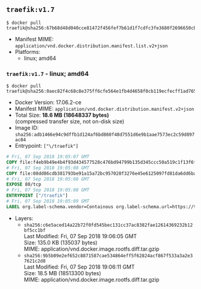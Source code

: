 ## `traefik:v1.7`

```console
$ docker pull traefik@sha256:67b68d48d040cce81472f456fef7b61d1f7cdfc3fe3680f2696650cb070bf765
```

-	Manifest MIME: `application/vnd.docker.distribution.manifest.list.v2+json`
-	Platforms:
	-	linux; amd64

### `traefik:v1.7` - linux; amd64

```console
$ docker pull traefik@sha256:0aec82f4c68c8e375ff6cfe564e1fb4d4658f0cb119ecfecff1ad765a32313b0
```

-	Docker Version: 17.06.2-ce
-	Manifest MIME: `application/vnd.docker.distribution.manifest.v2+json`
-	Total Size: **18.6 MB (18648337 bytes)**  
	(compressed transfer size, not on-disk size)
-	Image ID: `sha256:adb1466e94c9dffb1d124af6bd860f48d7551d6e9b1aae7573ec2c59d897ac04`
-	Entrypoint: `["\/traefik"]`

```dockerfile
# Fri, 07 Sep 2018 19:05:07 GMT
COPY file:f4eb9b49e4b4f93d434577528c476bd94799b135d345ccc50a519c1f13f6f97a in /etc/ssl/certs/ 
# Fri, 07 Sep 2018 19:05:08 GMT
COPY file:08dd86cdb381793be91a15a72bc957028f3276e45e6125097fd81da6dd6baccd in / 
# Fri, 07 Sep 2018 19:05:08 GMT
EXPOSE 80/tcp
# Fri, 07 Sep 2018 19:05:08 GMT
ENTRYPOINT ["/traefik"]
# Fri, 07 Sep 2018 19:05:09 GMT
LABEL org.label-schema.vendor=Containous org.label-schema.url=https://traefik.io org.label-schema.name=Traefik org.label-schema.description=A modern reverse-proxy org.label-schema.version=v1.7.0-rc4 org.label-schema.docker.schema-version=1.0
```

-	Layers:
	-	`sha256:c6e5aced14a22b72f0fd545bec131cc37ac8382fae12614369232b12bf5cc1bf`  
		Last Modified: Fri, 07 Sep 2018 19:06:05 GMT  
		Size: 135.0 KB (135037 bytes)  
		MIME: application/vnd.docker.image.rootfs.diff.tar.gzip
	-	`sha256:9b5b09e2ef652c8871587cae534864eff5f62824acf867f533a3a2e37621c2d8`  
		Last Modified: Fri, 07 Sep 2018 19:06:11 GMT  
		Size: 18.5 MB (18513300 bytes)  
		MIME: application/vnd.docker.image.rootfs.diff.tar.gzip
